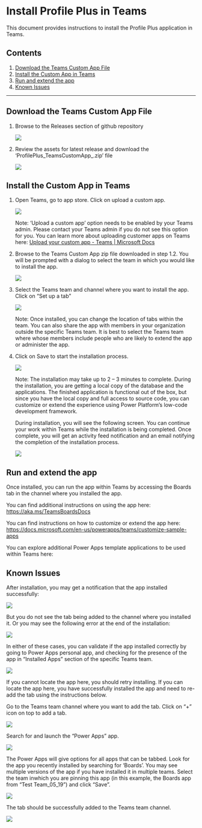 # Install Profile Plus in Teams

This document provides instructions to install the Profile Plus application in Teams.   


## Contents 

1. [Download the Teams Custom App File](#p1)
1. [Install the Custom App in Teams](#p2)
1. [Run and extend the app](#p3)
1. [Known Issues](#p4)
---

## Download the Teams Custom App File<a name="p1"></a>

1. Browse to the Releases section of github repository 

   ![](01.jpg)

1. Review the assets for latest release and download the ‘ProfilePlus_TeamsCustomApp_<Version>.zip’
file

   ![](02.jpg)

## Install the Custom App in Teams<a name="p2"></a>

1. Open Teams, go to app store. Click on upload a custom app. 

   ![](03.jpg)

   Note: ‘Upload a custom app’ option needs to be enabled by your Teams admin. Please contact your Teams admin if you do not see this option for you. You can learn more about uploading customer apps on Teams here: [Upload your custom app - Teams | Microsoft Docs](https://docs.microsoft.com/en-us/microsoftteams/platform/concepts/deploy-and-publish/apps-upload)

1. Browse to the Teams Custom App zip file downloaded in step 1.2. You will be prompted with a dialog to select the team in which you would like to install the app. 

   ![](04.jpg)

1. Select the Teams team and channel where you want to install the app. Click on “Set up a tab” 

   ![](05.jpg)

   Note: Once installed, you can change the location of tabs within the team. You can also share the app with members in your organization outside the specific Teams team. It is best to select the Teams team where whose members include people who are likely to extend the app or administer the app.


1. Click on Save to start the installation process. 

   ![](06.jpg)

   Note: The installation may take up to 2 – 3 minutes to complete. During the installation, you are getting a local copy of the database and the applications. The finished application is functional out of the box, but since you have the local copy and full access to source code, you can customize or extend the experience using Power Platform’s low-code development framework.

   During installation, you will see the following screen. You can continue your work within Teams while the installation is being completed. Once complete, you will get an activity feed notification and an email notifying the completion of the installation process.

   ![](07.jpg)

## Run and extend the app<a name="p3"></a>

Once installed, you can run the app within Teams by accessing the Boards tab in the channel where you installed the app. 

You can find additional instructions on using the app here: https://aka.ms/TeamsBoardsDocs

You can find instructions on how to customize or extend the app here: https://docs.microsoft.com/en-us/powerapps/teams/customize-sample-apps

You can explore additional Power Apps template applications to be used within Teams here:


## Known Issues<a name="p4"></a>

   After installation, you may get a notification that the app installed successfully:

   ![](08.jpg)

   But you do not see the tab being added to the channel where you installed it.
   Or you may see the following error at the end of the installation:

   ![](09.jpg)

   In either of these cases, you can validate if the app installed correctly by going to Power Apps personal
   app, and checking for the presence of the app in “Installed Apps” section of the specific Teams team.

   ![](10.jpg)

   If you cannot locate the app here, you should retry installing.
   If you can locate the app here, you have successfully installed the app and need to re-add the tab using the instructions below.

   Go to the Teams team channel where you want to add the tab. Click on “+” icon on top to add a tab.

   ![](11.jpg)

   Search for and launch the “Power Apps” app.

   ![](12.jpg)

   The Power Apps will give options for all apps that can be tabbed. Look for the app you recently installed by searching for ‘Boards’.
   You may see multiple versions of the app if you have installed it in multiple teams. Select the team inwhich you are pinning this app (in this example, the Boards app from “Test Team_05_19”) and click “Save”.

   ![](13.jpg)

   The tab should be successfully added to the Teams team channel.

   ![](14.jpg)
